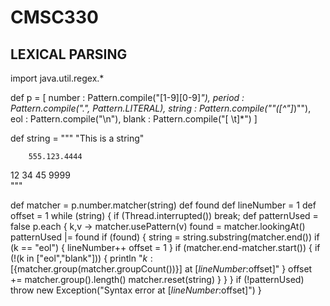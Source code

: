# CMSC330

## LEXICAL PARSING

import java.util.regex.*

def p = [
  number    : Pattern.compile("[1-9][0-9]*"),
  period    : Pattern.compile(".", Pattern.LITERAL),
  string    : Pattern.compile("\"([^\"]*)\""),
  eol       : Pattern.compile("\n"),
  blank     : Pattern.compile("[ \t]*")
  ]

def string = """
"This is a string"

        555.123.4444

12 34   45 9999    
"""

def matcher = p.number.matcher(string)
def found
def lineNumber = 1
def offset = 1
while (string) {
  if (Thread.interrupted()) break;
  def patternUsed = false
  p.each { k,v ->
    matcher.usePattern(v)
    found = matcher.lookingAt()
    patternUsed |= found
    if (found) {
      string = string.substring(matcher.end())
      if (k == "eol") {
        lineNumber++
        offset = 1
      }
      if (matcher.end-matcher.start()) {
        if (!(k in ["eol","blank"])) {
          println "$k : [${matcher.group(matcher.groupCount())}] at [$lineNumber:$offset]"
        }
        offset += matcher.group().length()
        matcher.reset(string)
      }
    }
  }
  if (!patternUsed) throw new Exception("Syntax error at [$lineNumber:$offset]")
}
